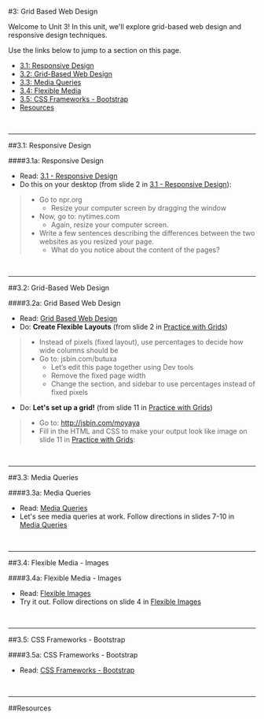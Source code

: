 #3: Grid Based Web Design

Welcome to Unit 3!  In this unit, we'll explore grid-based web design and responsive design techniques.

Use the links below to jump to a section on this page.

- [3.1: Responsive Design](#31-responsive)
- [3.2: Grid-Based Web Design](#32-float)
- [3.3: Media Queries](#33-media)
- [3.4: Flexible Media](#34-images)
- [3.5: CSS Frameworks - Bootstrap](#35-bootstrap)
- [Resources](#resources)

<br>
<hr height="10px">

##<a id="31-responsive">3.1: Responsive Design</a>

####3.1a: Responsive Design

- Read: [3.1 - Responsive Design](https://docs.google.com/presentation/d/1tH8PllEDxUZGfEvUv0BmacftuFRfRIeihLZHvHV2qCo/edit?usp=sharing)
- Do this on your desktop (from slide 2 in [3.1 - Responsive Design](https://docs.google.com/presentation/d/1tH8PllEDxUZGfEvUv0BmacftuFRfRIeihLZHvHV2qCo/edit?usp=sharing)):
> - Go to npr.org 
> 	- Resize your computer screen by dragging the window
> - Now, go to: nytimes.com
> 	- Again, resize your computer screen. 
> - Write a few sentences describing the differences between the two websites as you resized your page. 
> 	- What do you notice about the content of the pages?



<br>
<hr height="10px">
##<a id="32-float">3.2: Grid-Based Web Design</a>


####3.2a: Grid Based Web Design

- Read: [Grid Based Web Design](https://docs.google.com/presentation/d/1pHbWFvCVTyxA1kR0i7qMa-m0Qx5h9R4V0VgCMGatT5Q/edit?usp=sharing)
- Do: **Create Flexible Layouts** (from slide 2 in [Practice with Grids](https://docs.google.com/presentation/d/1pHbWFvCVTyxA1kR0i7qMa-m0Qx5h9R4V0VgCMGatT5Q/edit?usp=sharing))

> - Instead of pixels (fixed layout), use percentages to decide how wide columns should be
> - Go to: jsbin.com/butuxa
> 	- Let’s edit this page together using Dev tools
>	- Remove the fixed page width 
>	- Change the section, and sidebar to use percentages instead of fixed pixels

- Do: **Let's set up a grid!** (from slide 11 in [Practice with Grids](https://docs.google.com/presentation/d/1pHbWFvCVTyxA1kR0i7qMa-m0Qx5h9R4V0VgCMGatT5Q/edit?usp=sharing))

> - Go to: http://jsbin.com/moyaya
> - Fill in the HTML and CSS to make your output look like image on slide 11 in [Practice with Grids](https://docs.google.com/presentation/d/1pHbWFvCVTyxA1kR0i7qMa-m0Qx5h9R4V0VgCMGatT5Q/edit?usp=sharing):



<br>
<hr height="10px">
##<a id="33-media">3.3: Media Queries</a>


####3.3a: Media Queries

- Read: [Media Queries](https://docs.google.com/presentation/d/1ekk188MbguthhNl3E4CdGMUpxA85mM1_IbSSAHrhFmA/edit?usp=sharing)
- Let's see media queries at work.  Follow directions in slides 7-10 in [Media Queries](https://docs.google.com/presentation/d/1ekk188MbguthhNl3E4CdGMUpxA85mM1_IbSSAHrhFmA/edit?usp=sharing)

<br>
<hr height="10px">

##<a id="44-images">3.4: Flexible Media - Images</a>


####3.4a: Flexible Media - Images

- Read: [Flexible Images](https://docs.google.com/presentation/d/15EKJiye_qXDzBW_cjas2L5ltLjGZfgb2Col6RCxwwNc/edit?usp=sharing)
- Try it out. Follow directions on slide 4 in [Flexible Images](https://docs.google.com/presentation/d/15EKJiye_qXDzBW_cjas2L5ltLjGZfgb2Col6RCxwwNc/edit?usp=sharing)

<br>
<hr height="10px">

##<a id="35-bootstrap">3.5: CSS Frameworks - Bootstrap</a>


####3.5a: CSS Frameworks - Bootstrap

+ Read: [CSS Frameworks - Bootstrap](https://docs.google.com/presentation/d/1fm8ngfmbd6XxAKqXaBcjPGkNhq43q3TDN5Hg4NjcF6E/edit?usp=sharing)

<br>
<hr height="10px">
##<a id="resources">Resources</a>
